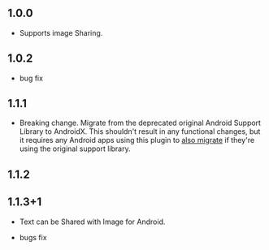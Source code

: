 ## 1.0.0

* Supports image Sharing.

## 1.0.2

* bug fix

## 1.1.1

* Breaking change. Migrate from the deprecated original Android Support Library to AndroidX. This shouldn't result in any functional changes, but it requires   any Android apps using this plugin to [also migrate](https://developer.android.com/jetpack/androidx/migrate) if they're using the original support library.

## 1.1.2

## 1.1.3+1

* Text can be Shared with Image for Android.

* bugs fix